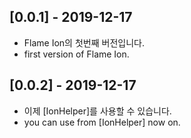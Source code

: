 ## [0.0.1] - 2019-12-17

* Flame Ion의 첫번째 버전입니다.
* first version of Flame Ion.

## [0.0.2] - 2019-12-17

* 이제 [IonHelper]를 사용할 수 있습니다.
* you can use from [IonHelper] now on.